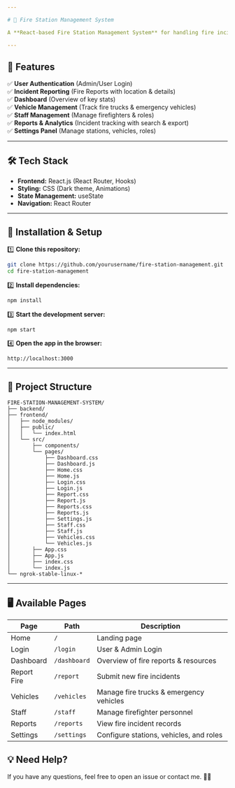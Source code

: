 ```yaml
---

# 🚒 Fire Station Management System  

A **React-based Fire Station Management System** for handling fire incidents, managing emergency vehicles, and tracking staff.  

---
```


## 📌 Features  
✅ **User Authentication** (Admin/User Login)  
✅ **Incident Reporting** (Fire Reports with location & details)  
✅ **Dashboard** (Overview of key stats)  
✅ **Vehicle Management** (Track fire trucks & emergency vehicles)  
✅ **Staff Management** (Manage firefighters & roles)  
✅ **Reports & Analytics** (Incident tracking with search & export)  
✅ **Settings Panel** (Manage stations, vehicles, roles)  

---

## 🛠 Tech Stack  
- **Frontend:** React.js (React Router, Hooks)  
- **Styling:** CSS (Dark theme, Animations)  
- **State Management:** useState  
- **Navigation:** React Router  

---

## 🚀 Installation & Setup  

1️⃣ **Clone this repository:**  
```sh
git clone https://github.com/yourusername/fire-station-management.git
cd fire-station-management
```

2️⃣ **Install dependencies:**  
```sh
npm install
```

3️⃣ **Start the development server:**  
```sh
npm start
```

4️⃣ **Open the app in the browser:**  
```
http://localhost:3000
```

---

## 📂 Project Structure  

```
FIRE-STATION-MANAGEMENT-SYSTEM/
├── backend/
├── frontend/
│   ├── node_modules/
│   ├── public/
│   │   └── index.html
│   └── src/
│       ├── components/
│       └── pages/
│           ├── Dashboard.css
│           ├── Dashboard.js
│           ├── Home.css
│           ├── Home.js
│           ├── Login.css
│           ├── Login.js
│           ├── Report.css
│           ├── Report.js
│           ├── Reports.css
│           ├── Reports.js
│           ├── Settings.js
│           ├── Staff.css
│           ├── Staff.js
│           ├── Vehicles.css
│           └── Vehicles.js
│       ├── App.css
│       ├── App.js
│       ├── index.css
│       └── index.js
└── ngrok-stable-linux-*

```

---

## 🖥 Available Pages  

| Page        | Path          | Description |
|-------------|--------------|-------------|
| Home        | `/`          | Landing page |
| Login       | `/login`     | User & Admin Login |
| Dashboard   | `/dashboard` | Overview of fire reports & resources |
| Report Fire | `/report`    | Submit new fire incidents |
| Vehicles    | `/vehicles`  | Manage fire trucks & emergency vehicles |
| Staff       | `/staff`     | Manage firefighter personnel |
| Reports     | `/reports`   | View fire incident records |
| Settings    | `/settings`  | Configure stations, vehicles, and roles |


## 💡 Need Help?  
If you have any questions, feel free to open an issue or contact me. 🚒🔥  
